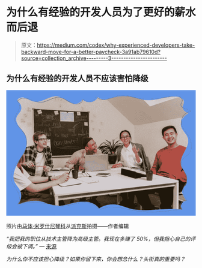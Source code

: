 # 为什么有经验的开发人员为了更好的薪水而后退

> 原文：<https://medium.com/codex/why-experienced-developers-take-backward-move-for-a-better-paycheck-3a91ab79610d?source=collection_archive---------3----------------------->

## 为什么有经验的开发人员不应该害怕降级

![](img/bec318a473efe68109830ce96dea66ec.png)

照片由[马体·米罗什尼琴科](https://www.pexels.com/@tima-miroshnichenko?utm_content=attributionCopyText&utm_medium=referral&utm_source=pexels)从[派克斯](https://www.pexels.com/photo/man-person-people-woman-6914348/?utm_content=attributionCopyText&utm_medium=referral&utm_source=pexels)拍摄——作者编辑

*“我把我的职位从技术主管降为高级主管。我现在多赚了 50%，但我担心自己的评级会被下调。”* — [来源](https://www.reddit.com/r/ExperiencedDevs/comments/r0kblk/im_going_backward_titlely/)

*为什么你不应该担心降级？如果你留下来，你会想念什么？头衔真的重要吗？*